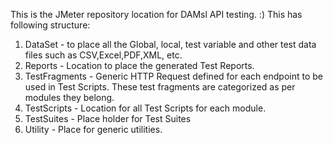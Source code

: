 This is the JMeter repository location for DAMsl API testing. :)
This has following structure:
1) DataSet - to place all the Global, local, test variable and other test data files such as CSV,Excel,PDF,XML, etc.
2) Reports - Location to place the generated Test Reports.
3) TestFragments - Generic HTTP Request defined for each endpoint to be used in Test Scripts. These test fragments are categorized as per modules they belong.
4) TestScripts - Location for all Test Scripts for each module.
5) TestSuites - Place holder for Test Suites
6) Utility - Place for generic utilities.

